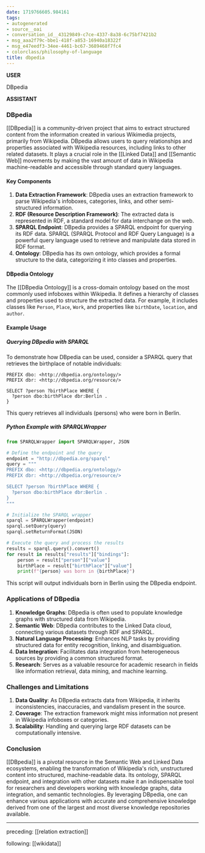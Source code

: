 ```yaml
---
date: 1719766605.984161
tags:
- autogenerated
- source__oai
- conversation_id__43129849-c7ce-4337-8a38-6c75bf7421b2
- msg_aaa2f79c-bbe1-418f-a853-16940a18322f
- msg_e47eedf3-34ee-4461-bc67-3689468f7fc4
- colorclass/philosophy-of-language
title: dbpedia
---
```


**USER**

DBpedia


**ASSISTANT**

### DBpedia

[[DBpedia]] is a community-driven project that aims to extract structured content from the information created in various Wikimedia projects, primarily from Wikipedia. DBpedia allows users to query relationships and properties associated with Wikipedia resources, including links to other related datasets. It plays a crucial role in the [[Linked Data]] and [[Semantic Web]] movements by making the vast amount of data in Wikipedia machine-readable and accessible through standard query languages.

#### Key Components

1. **Data Extraction Framework**: DBpedia uses an extraction framework to parse Wikipedia's infoboxes, categories, links, and other semi-structured information.
2. **RDF (Resource Description Framework)**: The extracted data is represented in RDF, a standard model for data interchange on the web.
3. **SPARQL Endpoint**: DBpedia provides a SPARQL endpoint for querying its RDF data. SPARQL (SPARQL Protocol and RDF Query Language) is a powerful query language used to retrieve and manipulate data stored in RDF format.
4. **Ontology**: DBpedia has its own ontology, which provides a formal structure to the data, categorizing it into classes and properties.

#### DBpedia Ontology

The [[DBpedia Ontology]] is a cross-domain ontology based on the most commonly used infoboxes within Wikipedia. It defines a hierarchy of classes and properties used to structure the extracted data. For example, it includes classes like `Person`, `Place`, `Work`, and properties like `birthDate`, `location`, and `author`.

#### Example Usage

##### Querying DBpedia with SPARQL

To demonstrate how DBpedia can be used, consider a SPARQL query that retrieves the birthplace of notable individuals:

```sparql
PREFIX dbo: <http://dbpedia.org/ontology/>
PREFIX dbr: <http://dbpedia.org/resource/>

SELECT ?person ?birthPlace WHERE {
  ?person dbo:birthPlace dbr:Berlin .
}
```

This query retrieves all individuals (persons) who were born in Berlin.

##### Python Example with SPARQLWrapper

```python
from SPARQLWrapper import SPARQLWrapper, JSON

# Define the endpoint and the query
endpoint = "http://dbpedia.org/sparql"
query = """
PREFIX dbo: <http://dbpedia.org/ontology/>
PREFIX dbr: <http://dbpedia.org/resource/>

SELECT ?person ?birthPlace WHERE {
  ?person dbo:birthPlace dbr:Berlin .
}
"""

# Initialize the SPARQL wrapper
sparql = SPARQLWrapper(endpoint)
sparql.setQuery(query)
sparql.setReturnFormat(JSON)

# Execute the query and process the results
results = sparql.query().convert()
for result in results["results"]["bindings"]:
    person = result["person"]["value"]
    birthPlace = result["birthPlace"]["value"]
    print(f"{person} was born in {birthPlace}")
```

This script will output individuals born in Berlin using the DBpedia endpoint.

### Applications of DBpedia

1. **Knowledge Graphs**: DBpedia is often used to populate knowledge graphs with structured data from Wikipedia.
2. **Semantic Web**: DBpedia contributes to the Linked Data cloud, connecting various datasets through RDF and SPARQL.
3. **Natural Language Processing**: Enhances NLP tasks by providing structured data for entity recognition, linking, and disambiguation.
4. **Data Integration**: Facilitates data integration from heterogeneous sources by providing a common structured format.
5. **Research**: Serves as a valuable resource for academic research in fields like information retrieval, data mining, and machine learning.

### Challenges and Limitations

1. **Data Quality**: As DBpedia extracts data from Wikipedia, it inherits inconsistencies, inaccuracies, and vandalism present in the source.
2. **Coverage**: The extraction framework might miss information not present in Wikipedia infoboxes or categories.
3. **Scalability**: Handling and querying large RDF datasets can be computationally intensive.

### Conclusion

[[DBpedia]] is a pivotal resource in the Semantic Web and Linked Data ecosystems, enabling the transformation of Wikipedia's rich, unstructured content into structured, machine-readable data. Its ontology, SPARQL endpoint, and integration with other datasets make it an indispensable tool for researchers and developers working with knowledge graphs, data integration, and semantic technologies. By leveraging DBpedia, one can enhance various applications with accurate and comprehensive knowledge derived from one of the largest and most diverse knowledge repositories available.


---

preceding: [[relation extraction]]  


following: [[wikidata]]